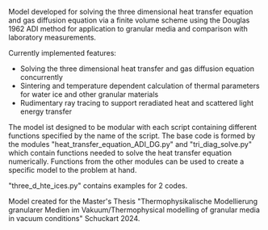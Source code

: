 Model developed for solving the three dimensional heat transfer equation and gas diffusion equation via a finite volume scheme using the Douglas 1962 ADI method for application to granular media and comparison with laboratory measurements.

Currently implemented features:
  - Solving the three dimensional heat transfer and gas diffusion equation concurrently
  - Sintering and temperature dependent calculation of thermal parameters for water ice and other granular materials
  - Rudimentary ray tracing to support reradiated heat and scattered light energy transfer

The model ist designed to be modular with each script containing different functions specified by the name of the script.
The base code is formed by the modules "heat_transfer_equation_ADI_DG.py" and "tri_diag_solve.py" which contain functions needed to solve the heat transfer equation numerically.
Functions from the other modules can be used to create a specific model to the problem at hand.

"three_d_hte_ices.py" contains examples for 2 codes.

Model created for the Master's Thesis "Thermophysikalische Modellierung granularer Medien im Vakuum/Thermophysical modelling of granular media in vacuum conditions" Schuckart 2024.
